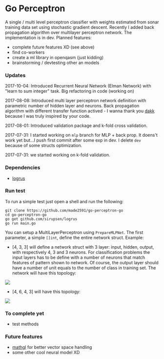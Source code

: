 # Go Perceptron

A single / multi level perceptron classifier with weights estimated from sonar training data set using stochastic gradient descent. Recently I added back propagation algorithm over multilayer perceptron network.
The implementation is in dev. Planned features:

- complete future features XD (see above)
- find co-workers
- create a ml library in openqasm (just kidding)
- brainstorming / devtesting other an models

### Updates

2017-10-04: Introduced Recurrent Neural Network (Elman Network) with "learn to sum integer" task. Big refactoring in code (working on)

2017-08-08: Introduced multi layer perceptron network definition with parametric number of hidden layer and neurons. Back propagation algorithm with different transfer function actived - I wanna thank you [dakk](https://github.com/dakk) because I was truly inspired by your code.

2017-08-01: Introduced validation package and k-fold cross validation.

2017-07-31: I started working on ```mlp``` branch for MLP + back prop. It doens't work yet but...I push first commit after some exp in dev. I delete ```dev``` because of some structs optimization.

2017-07-31: we started working on k-fold validation.

### Dependencies

- [logrus](https://github.com/sirupsen/logrus)

### Run test

To run a simple test just open a shell and run the following:

```
git clone https://github.com/made2591/go-perceptron-go
cd go-perceptron-go
go get github.com/sirupsen/logrus
go run main.go
```

You can setup a MultiLayerPerceptron using ```PrepareMLPNet```. The first parameter, a simple ```[]int```, define the entire network struct. Example:

- [4, 3, 3] will define a network struct with 3 layer: input, hidden, output, with respectively 4, 3 and 3 neurons. For classification problems the input layers has to be define with a number of neurons that match features of pattern shown to network. Of course, the output layer should have a number of unit equals to the number of class in training set.
The network will have this topology:

![](./media/first_example.png)

- [4, 6, 4, 3] will have this topology:

![](./media/second_example.png)

### To complete yet

- test methods

### Future features

- [mathgl](https://github.com/go-gl/mathgl.git) for better vector space handling
- some other cool neural model XD
